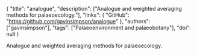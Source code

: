 {
  "title": "analogue",
  "description": ["Analogue and weighted averaging methods for palaeoecology."],
  "links": {
    "GitHub": "https://github.com/gavinsimpson/analogue"
  },
  "authors": ["gavinsimpson"],
  "tags": ["Palaeoenvironment and palaeobotany"],
  "doi": null
}

<!-- Generated by csv2md.R – do not edit by hand -->

Analogue and weighted averaging methods for palaeoecology.